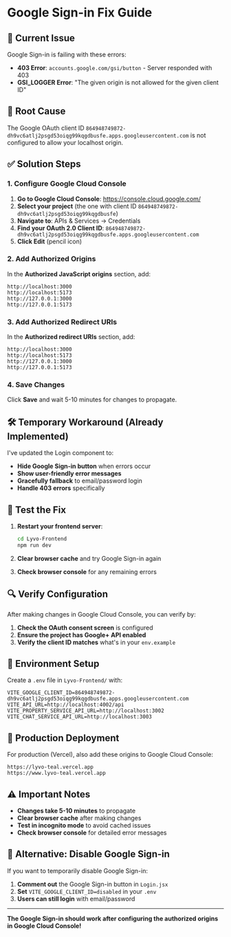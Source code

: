 # Google Sign-in Fix Guide

## 🚨 Current Issue
Google Sign-in is failing with these errors:
- **403 Error**: `accounts.google.com/gsi/button` - Server responded with 403
- **GSI_LOGGER Error**: "The given origin is not allowed for the given client ID"

## 🔧 Root Cause
The Google OAuth client ID `864948749872-dh9vc6atlj2psgd53oiqg99kqgdbusfe.apps.googleusercontent.com` is not configured to allow your localhost origin.

## ✅ Solution Steps

### 1. Configure Google Cloud Console

1. **Go to Google Cloud Console**: https://console.cloud.google.com/
2. **Select your project** (the one with client ID `864948749872-dh9vc6atlj2psgd53oiqg99kqgdbusfe`)
3. **Navigate to**: APIs & Services → Credentials
4. **Find your OAuth 2.0 Client ID**: `864948749872-dh9vc6atlj2psgd53oiqg99kqgdbusfe.apps.googleusercontent.com`
5. **Click Edit** (pencil icon)

### 2. Add Authorized Origins

In the **Authorized JavaScript origins** section, add:
```
http://localhost:3000
http://localhost:5173
http://127.0.0.1:3000
http://127.0.0.1:5173
```

### 3. Add Authorized Redirect URIs

In the **Authorized redirect URIs** section, add:
```
http://localhost:3000
http://localhost:5173
http://127.0.0.1:3000
http://127.0.0.1:5173
```

### 4. Save Changes

Click **Save** and wait 5-10 minutes for changes to propagate.

## 🛠️ Temporary Workaround (Already Implemented)

I've updated the Login component to:
- **Hide Google Sign-in button** when errors occur
- **Show user-friendly error messages**
- **Gracefully fallback** to email/password login
- **Handle 403 errors** specifically

## 🧪 Test the Fix

1. **Restart your frontend server**:
   ```bash
   cd Lyvo-Frontend
   npm run dev
   ```

2. **Clear browser cache** and try Google Sign-in again

3. **Check browser console** for any remaining errors

## 🔍 Verify Configuration

After making changes in Google Cloud Console, you can verify by:

1. **Check the OAuth consent screen** is configured
2. **Ensure the project has Google+ API enabled**
3. **Verify the client ID matches** what's in your `env.example`

## 📝 Environment Setup

Create a `.env` file in `Lyvo-Frontend/` with:
```env
VITE_GOOGLE_CLIENT_ID=864948749872-dh9vc6atlj2psgd53oiqg99kqgdbusfe.apps.googleusercontent.com
VITE_API_URL=http://localhost:4002/api
VITE_PROPERTY_SERVICE_API_URL=http://localhost:3002
VITE_CHAT_SERVICE_API_URL=http://localhost:3003
```

## 🚀 Production Deployment

For production (Vercel), also add these origins to Google Cloud Console:
```
https://lyvo-teal.vercel.app
https://www.lyvo-teal.vercel.app
```

## ⚠️ Important Notes

- **Changes take 5-10 minutes** to propagate
- **Clear browser cache** after making changes
- **Test in incognito mode** to avoid cached issues
- **Check browser console** for detailed error messages

## 🔧 Alternative: Disable Google Sign-in

If you want to temporarily disable Google Sign-in:

1. **Comment out** the Google Sign-in button in `Login.jsx`
2. **Set** `VITE_GOOGLE_CLIENT_ID=disabled` in your `.env`
3. **Users can still login** with email/password

---

**The Google Sign-in should work after configuring the authorized origins in Google Cloud Console!**
